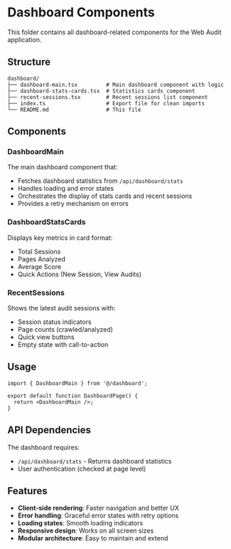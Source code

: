 # Dashboard Components

This folder contains all dashboard-related components for the Web Audit application.

## Structure

```
dashboard/
├── dashboard-main.tsx         # Main dashboard component with logic
├── dashboard-stats-cards.tsx  # Statistics cards component
├── recent-sessions.tsx        # Recent sessions list component
├── index.ts                   # Export file for clean imports
└── README.md                  # This file
```

## Components

### DashboardMain
The main dashboard component that:
- Fetches dashboard statistics from `/api/dashboard/stats`
- Handles loading and error states
- Orchestrates the display of stats cards and recent sessions
- Provides a retry mechanism on errors

### DashboardStatsCards
Displays key metrics in card format:
- Total Sessions
- Pages Analyzed  
- Average Score
- Quick Actions (New Session, View Audits)

### RecentSessions
Shows the latest audit sessions with:
- Session status indicators
- Page counts (crawled/analyzed)
- Quick view buttons
- Empty state with call-to-action

## Usage

```tsx
import { DashboardMain } from '@/dashboard';

export default function DashboardPage() {
  return <DashboardMain />;
}
```

## API Dependencies

The dashboard requires:
- `/api/dashboard/stats` - Returns dashboard statistics
- User authentication (checked at page level)

## Features

- **Client-side rendering**: Faster navigation and better UX
- **Error handling**: Graceful error states with retry options
- **Loading states**: Smooth loading indicators
- **Responsive design**: Works on all screen sizes
- **Modular architecture**: Easy to maintain and extend 